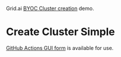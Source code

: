 Grid.ai [BYOC Cluster creation](https://docs.grid.ai/platform/upgrades/adding-custom-cloud-credentials) demo.

# Create Cluster Simple

[GitHub Actions GUI form](grid-byoc/actions/workflows/cluster-create.yml) is available for use.  


